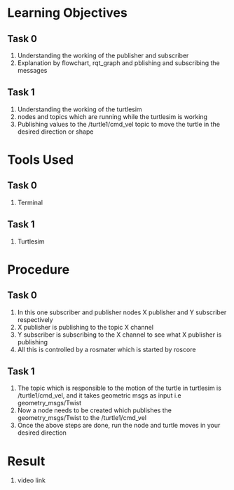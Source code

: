 # Learning Objectives
## Task 0
1. Understanding the working of the publisher and subscriber 
2. Explanation by flowchart, rqt_graph and pblishing and subscribing the messages


## Task 1
1. Understanding the working of the turtlesim
2. nodes and topics which are running while the turtlesim is working
3. Publishing values to the /turtle1/cmd_vel topic to move the turtle in the desired direction or shape

# Tools Used
## Task 0
1. Terminal 

## Task 1
1. Turtlesim

# Procedure
## Task 0
1. In this one subscriber and publisher nodes X publisher and Y subscriber respectively
2. X publisher is publishing to the topic X channel
3. Y subscriber is subscribing to the X channel to see what X publisher is publishing
4. All this is controlled by  a rosmater which is started by roscore

## Task 1
1. The topic which is responsible to the motion of the turtle in turtlesim is /turtle1/cmd_vel, and it takes geometric msgs as input i.e geometry_msgs/Twist
2. Now a node needs to be created which publishes the  geometry_msgs/Twist to the /turtle1/cmd_vel
3. Once the above steps are done, run the node and turtle moves in your desired direction

# Result

1. video link
